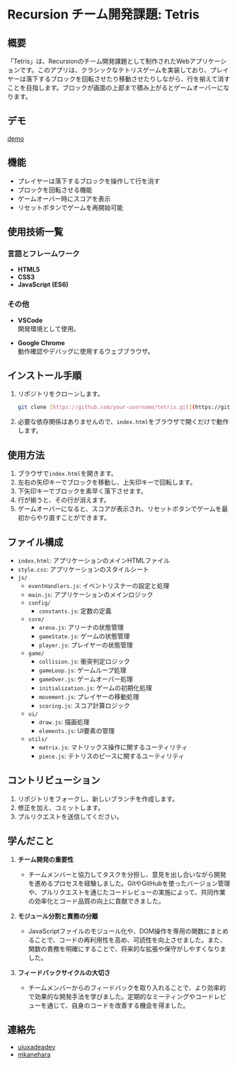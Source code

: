 # Recursion チーム開発課題: Tetris

## 概要

「Tetris」は、Recursionのチーム開発課題として制作されたWebアプリケーションです。このアプリは、クラシックなテトリスゲームを実装しており、プレイヤーは落下するブロックを回転させたり移動させたりしながら、行を揃えて消すことを目指します。ブロックが画面の上部まで積み上がるとゲームオーバーになります。

## デモ
[demo](https://github.com/user-attachments/assets/58f82d64-23aa-4b7c-8920-86225ef49d21)

## 機能

- プレイヤーは落下するブロックを操作して行を消す
- ブロックを回転させる機能
- ゲームオーバー時にスコアを表示
- リセットボタンでゲームを再開始可能

## 使用技術一覧

### 言語とフレームワーク

- **HTML5**
- **CSS3**
- **JavaScript (ES6)**

### その他

- **VSCode**  
  開発環境として使用。

- **Google Chrome**  
  動作確認やデバッグに使用するウェブブラウザ。

## インストール手順

1. リポジトリをクローンします。

    ```bash
    git clone [https://github.com/your-username/tetris.git](https://github.com/Recursion-teamdev-red/work-space-Tetris)
    ```

2. 必要な依存関係はありませんので、`index.html`をブラウザで開くだけで動作します。

## 使用方法

1. ブラウザで`index.html`を開きます。
2. 左右の矢印キーでブロックを移動し、上矢印キーで回転します。
3. 下矢印キーでブロックを素早く落下させます。
4. 行が揃うと、その行が消えます。
5. ゲームオーバーになると、スコアが表示され、リセットボタンでゲームを最初からやり直すことができます。

## ファイル構成

- `index.html`: アプリケーションのメインHTMLファイル
- `style.css`: アプリケーションのスタイルシート
- `js/`
  - `eventHandlers.js`: イベントリスナーの設定と処理
  - `main.js`: アプリケーションのメインロジック
  - `config/`
    - `constants.js`: 定数の定義
  - `core/`
    - `arena.js`: アリーナの状態管理
    - `gameState.js`: ゲームの状態管理
    - `player.js`: プレイヤーの状態管理
  - `game/`
    - `collision.js`: 衝突判定ロジック
    - `gameLoop.js`: ゲームループ処理
    - `gameOver.js`: ゲームオーバー処理
    - `initialization.js`: ゲームの初期化処理
    - `movement.js`: プレイヤーの移動処理
    - `scoring.js`: スコア計算ロジック
  - `ui/`
    - `draw.js`: 描画処理
    - `elements.js`: UI要素の管理
  - `utils/`
    - `matrix.js`: マトリックス操作に関するユーティリティ
    - `piece.js`: テトリスのピースに関するユーティリティ

## コントリビューション

1. リポジトリをフォークし、新しいブランチを作成します。
2. 修正を加え、コミットします。
3. プルリクエストを送信してください。

## 学んだこと

1. **チーム開発の重要性**
   - チームメンバーと協力してタスクを分担し、意見を出し合いながら開発を進めるプロセスを経験しました。GitやGitHubを使ったバージョン管理や、プルリクエストを通じたコードレビューの実施によって、共同作業の効率化とコード品質の向上に貢献できました。

2. **モジュール分割と責務の分離**
   - JavaScriptファイルのモジュール化や、DOM操作を専用の関数にまとめることで、コードの再利用性を高め、可読性を向上させました。また、関数の責務を明確にすることで、将来的な拡張や保守がしやすくなりました。

3. **フィードバックサイクルの大切さ**
   - チームメンバーからのフィードバックを取り入れることで、より効率的で効果的な開発手法を学びました。定期的なミーティングやコードレビューを通じて、自身のコードを改善する機会を得ました。


## 連絡先

- [uiuxadeadev](https://github.com/uiuxadeadev)
- [mkanehara](https://github.com/mkanehara)
